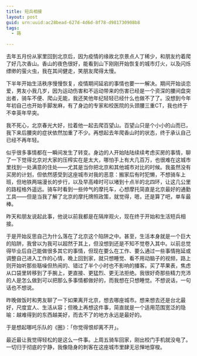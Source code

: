 ```yaml
---
title: 短兵相接
layout: post
guid: urn:uuid:ac28bead-627d-4d6d-8f78-d981730908b8
tags:
  - 路
  
---
```


去年五月份从家里回到北京后，因为疫情的缘故北京景点人丁稀少，和朋友约着爬了好几次香山。香山的夜色很好，能看到山下刚刚开始恢复的城市灯火，以及闪烁缥缈的萤火虫，我在其间健走，笑朋友爬得太慢。

下半年开始生活秩序慢慢恢复，疫情期间延宕的事情也要一一解决。期间开始谈恋爱，男友小我几岁，因为运动伤害和不运动带来的伤害已经是一个资深的腰间盘突出者，骑车不便、爬山无能，我还笑他年纪轻轻已经什么也做不了了。没想到今年年初自己也开始手脚发麻，有了身边的专家和校医院的头颈腰三重CT，我也终于不幸英年早突。

我不死心，北京春光大好，拉着他一起去爬百望山。百望山只是个小小的山而已，我下来后腰突的症状依然加重了不少。再想起去年爬香山时的状态，终于承认自己已经不再年轻。

似乎很多事情都在一瞬间发生了转变。身边的人开始陆陆续续考虑买房的事情，聊了一下觉得北京对大家的压榨实在是太大，哪怕手上有大几百万，也很难在这城市里找到一处满意的住处——尤其是当你把北京和其他城市对比的时候。我虽然没有买房的计划，但依然感受到这座城市对我的恶意：搬家后有时犯懒，不想骑车上班，但地铁两端漫长的步行，以及早高峰时可以堵到十点半的北四环，让这几公里的路程格外遥远。骑车时看到一些帅气的摩托车，心想摩托简直是北京最好的通勤工具——但是当我了解了北京的摩托牌照政策，就觉得，嗯，还是算了吧，单车最棒。

昨天和朋友说起此事，他说以前我都是在隔岸观火，现在终于开始和生活短兵相接。

于是开始反思自己为什么落在了北京这个陷阱之中。甚至，生活本身就是一个巨大的陷阱，我曾以为我可以超然于其上，但没想到还是不知不觉卷入其中。以前总觉得毕业后自己能做很多其它的事情，但现在要么在工作、要么通过一些事情拖延或调整自己进入工作的心情，晚上回到家，就只想睡觉、看不用动脑子的视频，路上则开始听那些聒噪但热闹的、错过了半个小时也不影响的播客。买了苹果表，焦虑从口袋里转移到了手腕上，更直接、更猛烈、更无法拒绝。我很好奇那些精力充沛的人是怎么做到可以把那么多事情都做好的，而我想在只想睡觉。不想说话，一句话也不想说。

昨晚做饭时和男友聊了一下如果离开北京，想去哪座城市。想来想去还是台北最好，尺度宜人、生活从容；但晚上再想这件事，简直就是一个适用范围宽泛的隐喻：越难得到的东西越美好，而去不了的地方永远是最好的。

于是想起哪吒乐队的《圈》：「你觉得恨却离不开」。

最近最让我觉得轻松的是这么一件事。上周五骑车回家，刚出校门手机就没电了。一切归于彻底的宁静，我像隐身的刺客在这座城市里肆无忌惮地穿梭。